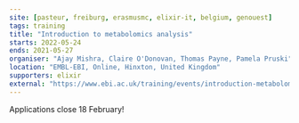 ```yaml
---
site: [pasteur, freiburg, erasmusmc, elixir-it, belgium, genouest]
tags: training
title: "Introduction to metabolomics analysis"
starts: 2022-05-24
ends: 2021-05-27
organiser: "Ajay Mishra, Claire O'Donovan, Thomas Payne, Pamela Pruski"
location: "EMBL-EBI, Online, Hinxton, United Kingdom"
supporters: elixir
external: "https://www.ebi.ac.uk/training/events/introduction-metabolomics-analysis/"
---
```


Applications close 18 February!

